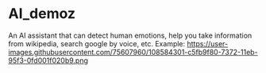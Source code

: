 # AI_demoz
An AI assistant that can detect human emotions, help you take information from wikipedia, search google by voice, etc.
Example:
https://user-images.githubusercontent.com/75607960/108584301-c5fb9f80-7372-11eb-95f3-0fd001f020b9.png
